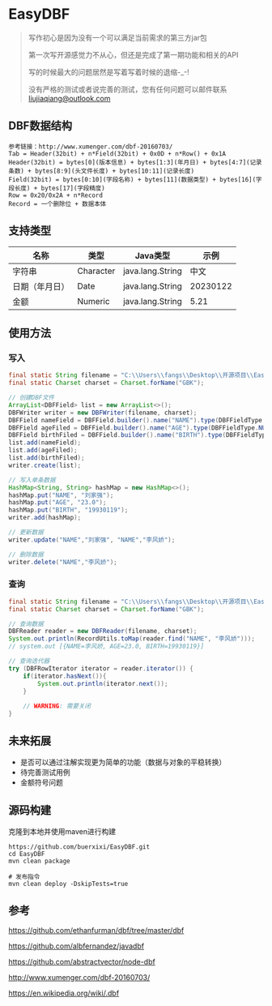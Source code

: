 # EasyDBF

> 写作初心是因为没有一个可以满足当前需求的第三方jar包
>
> 第一次写开源感觉力不从心，但还是完成了第一期功能和相关的API
>
> 写的时候最大的问题居然是写着写着时候的退缩-_-!
>
> 没有严格的测试或者说完善的测试，您有任何问题可以邮件联系 liujiaqiang@outlook.com

## DBF数据结构

```
参考链接：http://www.xumenger.com/dbf-20160703/
Tab = Header(32bit) + n*Field(32bit) + 0x0D + n*Row() + 0x1A
Header(32bit) = bytes[0](版本信息) + bytes[1:3](年月日) + bytes[4:7](记录条数) + bytes[8:9](头文件长度) + bytes[10:11](记录长度)
Field(32bit) = bytes[0:10](字段名称) + bytes[11](数据类型) + bytes[16](字段长度) + bytes[17](字段精度)
Row = 0x20/0x2A + n*Record
Record = 一个删除位 + 数据本体
```

## 支持类型

| 名称           | 类型      | Java类型         | 示例     |
| -------------- | --------- | ---------------- | -------- |
| 字符串         | Character | java.lang.String | 中文     |
| 日期（年月日） | Date      | java.lang.String | 20230122 |
| 金额           | Numeric   | java.lang.String | 5.21     |

## 使用方法

### 写入

``` java
final static String filename = "C:\\Users\\fangs\\Desktop\\开源项目\\EasyDBF\\测试文件3.dbf";
final static Charset charset = Charset.forName("GBK");

// 创建DBF文件
ArrayList<DBFField> list = new ArrayList<>();
DBFWriter writer = new DBFWriter(filename, charset);
DBFField nameField = DBFField.builder().name("NAME").type(DBFFieldType.CHARACTER).size(20).build();
DBFField ageFiled = DBFField.builder().name("AGE").type(DBFFieldType.NUMERIC).size(5).digits(1).build();
DBFField birthFiled = DBFField.builder().name("BIRTH").type(DBFFieldType.DATE).build();
list.add(nameField);
list.add(ageFiled);
list.add(birthFiled);
writer.create(list);

// 写入单条数据
HashMap<String, String> hashMap = new HashMap<>();
hashMap.put("NAME", "刘家强");
hashMap.put("AGE", "23.0");
hashMap.put("BIRTH", "19930119");
writer.add(hashMap);

// 更新数据
writer.update("NAME","刘家强", "NAME","李风娇");

// 删除数据
writer.delete("NAME","李风娇");
```

### 查询

``` java
final static String filename = "C:\\Users\\fangs\\Desktop\\开源项目\\EasyDBF\\测试文件3.dbf";
final static Charset charset = Charset.forName("GBK");

// 查询数据
DBFReader reader = new DBFReader(filename, charset);
System.out.println(RecordUtils.toMap(reader.find("NAME", "李风娇")));
// system.out [{NAME=李风娇, AGE=23.0, BIRTH=19930119}]

// 查询迭代器
try (DBFRowIterator iterator = reader.iterator()) {
    if(iterator.hasNext()){
    	System.out.println(iterator.next());
    }
    
    // WARNING: 需要关闭
}


```

## 未来拓展

- 是否可以通过注解实现更为简单的功能（数据与对象的平稳转换）
- 待完善测试用例
- 金额符号问题

## 源码构建

克隆到本地并使用maven进行构建

```shell
https://github.com/buerxixi/EasyDBF.git
cd EasyDBF
mvn clean package
```

```shell
# 发布指令
mvn clean deploy -DskipTests=true
```

## 参考

https://github.com/ethanfurman/dbf/tree/master/dbf

https://github.com/albfernandez/javadbf

https://github.com/abstractvector/node-dbf

http://www.xumenger.com/dbf-20160703/

https://en.wikipedia.org/wiki/.dbf
